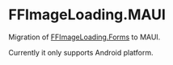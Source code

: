 # FFImageLoading.MAUI

Migration of [FFImageLoading.Forms](https://github.com/luberda-molinet/FFImageLoading) to MAUI. 

Currently it only supports Android platform.
